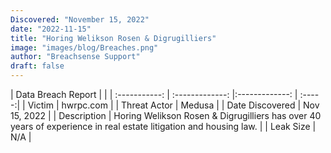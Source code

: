 ```yaml
---
Discovered: "November 15, 2022"
date: "2022-11-15"
title: "Horing Welikson Rosen & Digrugilliers"
image: "images/blog/Breaches.png"
author: "Breachsense Support"
draft: false
---
```


| Data Breach Report           |              | 
| :-----------: | :-------------:     |:-------------:    | :-----:|
| Victim      | hwrpc.com      | 
| Threat Actor      | Medusa      | 
| Date Discovered      | Nov 15, 2022      | 
| Description      | Horing Welikson Rosen & Digrugilliers has over 40 years of experience in real estate litigation and housing law.      | 
| Leak Size      | N/A      | 

